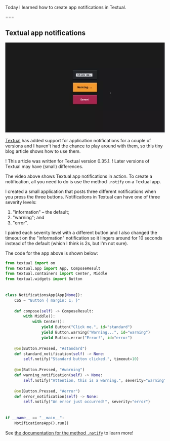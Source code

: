 Today I learned how to create app notifications in Textual.

===


## Textual app notifications

![Textual application that shows a demo of Textual app notifications with different levels of severity.](_animation.webp "Textual app notifications.")


[Textual] has added support for application notifications for a couple of versions and I haven't had the chance to play around with them, so this tiny blog article shows how to use them.

! This article was written for Textual version 0.35.1.
! Later versions of Textual may have (small) differences.

The video above shows Textual app notifications in action.
To create a notification, all you need to do is use the method `.notify` on a Textual app.

I created a small application that posts three different notifications when you press the three buttons.
Notifications in Textual can have one of three severity levels:

 1. "information" – the default;
 2. "warning"; and
 3. "error".

I paired each severity level with a different button and I also changed the timeout on the "information" notification so it lingers around for 10 seconds instead of the default (which I think is 2s, but I'm not sure).

The code for the app above is shown below:

```py
from textual import on
from textual.app import App, ComposeResult
from textual.containers import Center, Middle
from textual.widgets import Button


class NotificationsApp(App[None]):
    CSS = "Button { margin: 1; }"

    def compose(self) -> ComposeResult:
        with Middle():
            with Center():
                yield Button("Click me.", id="standard")
                yield Button.warning("Warning...", id="warning")
                yield Button.error("Error!", id="error")

    @on(Button.Pressed, "#standard")
    def standard_notification(self) -> None:
        self.notify("Standard button clicked.", timeout=10)

    @on(Button.Pressed, "#warning")
    def warning_notification(self) -> None:
        self.notify("Attention, this is a warning.", severity="warning")

    @on(Button.Pressed, "#error")
    def error_notification(self) -> None:
        self.notify("An error just occurred!", severity="error")


if __name__ == "__main__":
    NotificationsApp().run()
```

See [the documentation for the method `.notify`](https://textual.textualize.io/api/app/#textual.app.App.notify) to learn more!


[Textual]: https://github.com/textualize/textual
